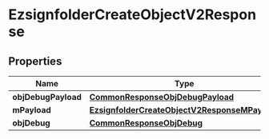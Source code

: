 
# EzsignfolderCreateObjectV2Response

## Properties
Name | Type | Description | Notes
------------ | ------------- | ------------- | -------------
**objDebugPayload** | [**CommonResponseObjDebugPayload**](CommonResponseObjDebugPayload.md) |  | 
**mPayload** | [**EzsignfolderCreateObjectV2ResponseMPayload**](EzsignfolderCreateObjectV2ResponseMPayload.md) |  | 
**objDebug** | [**CommonResponseObjDebug**](CommonResponseObjDebug.md) |  |  [optional]



